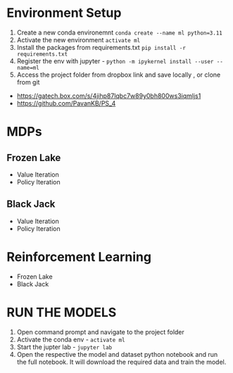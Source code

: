 # Environment Setup

1. Create a new conda environemnt  `conda create --name ml python=3.11`
2. Activate the new environment   `activate ml`
3. Install the packages from requirements.txt `pip install -r requirements.txt`
4. Register the env with jupyter - `python -m ipykernel install --user --name=ml`
5. Access the project folder from dropbox link and save locally , or clone from git
  - https://gatech.box.com/s/4jihp87lqbc7w89y0bh800ws3iqmljs1
  - https://github.com/PavanKB/PS_4

# MDPs

## Frozen Lake

- Value Iteration
- Policy Iteration

## Black Jack

- Value Iteration
- Policy Iteration

# Reinforcement Learning
 - Frozen Lake
 - Black Jack


# RUN THE MODELS
1. Open command prompt and navigate to the project folder
2. Activate the conda env - `activate ml`
3. Start the jupter lab - `jupyter lab`
4. Open the respective the model and dataset python notebook and run the full notebook. It will download the required data and train the model.
